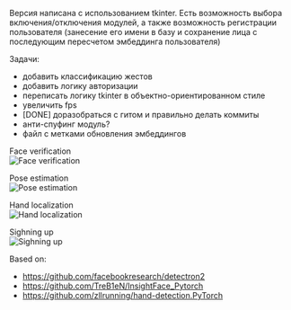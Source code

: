 Версия написана с использованием tkinter.
Есть возможность выбора включения/отключения модулей, а также возможность регистрации пользователя (занесение его имени в базу и сохранение лица с последующим пересчетом эмбеддинга пользователя)

Задачи:
- добавить классификацию жестов
- добавить логику авторизации
- переписать логику tkinter в объектно-ориентированном стиле
- увеличить fps
- [DONE] доразобраться с гитом и правильно делать коммиты
- анти-спуфинг модуль?
- файл с метками обновления эмбеддингов


Face verification  
![Face verification](gifs/face.gif)



Pose estimation  
![Pose estimation](gifs/pose.gif)



Hand localization  
![Hand localization](gifs/hand.gif)



Sighning up  
![Sighning up](gifs/new_user_registration.gif)

Based on:
- https://github.com/facebookresearch/detectron2
- https://github.com/TreB1eN/InsightFace_Pytorch
- https://github.com/zllrunning/hand-detection.PyTorch
